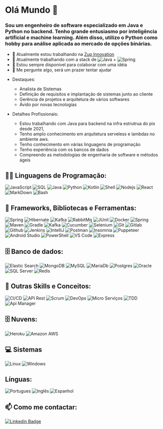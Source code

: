 # Olá Mundo 👋

### Sou um engenheiro de software especializado em Java e Python no backend. Tenho grande entusiasmo por inteligência artificial e machine learning. Além disso, utilizo o Python como hobby para análise aplicada ao mercado de opções binárias. 

- 🔭 Atualmente estou trabalhando na [Zup Innovation](https://github.com/ZupIT)
- 🌱 Atualmente trabalhando com a stack de ![Java](https://img.shields.io/badge/Java-ED8B00?style=flat&logo=java&color=gray) +
    ![Spring](https://img.shields.io/badge/-Spring%20-%23525252.svg?style=flat&logo=spring&logoColor=green&)
- 👯 Estou sempre disponivel para colaborar com uma idéia
- 💬 Me pergunte algo, será um prazer tentar ajudar

* Destaques: 
    * Analista de Sistemas
    * Definição de requisitos e implantação de sistemas junto ao cliente
    * Gerência de projetos e arquitetura de vários softwares
    * Ávido por novas tecnologias

* Detalhes Profissionais: 
    * Estou trabalhando com Java para backend na infra estrutrua do pix desde 2021,
    * Tenho amplo conhecimento em arquitetura serveless e lambdas no ambiente aws. 
    * Tenho conhecimento em várias linguagens de programação
    * Tenho experiência com os bancos de dados
    * Compreendo as metodologias de engenharia de software e métodos ágeis

## 👨‍💻 Linguagens de Programação:
 ![JavaScript](https://img.shields.io/badge/-JavaScript%20-%23525252.svg?style=flat&logo=JavaScript&logoColor=yellow&) 
 ![SQL](https://img.shields.io/badge/SQL%20-%23525252.svg?style=flat&logo=amazon-dynamodb&) 
 ![Java](https://img.shields.io/badge/-Java%20-%23525252.svg?style=flat&logo=Java&logoColor=white&) 
 ![Python](https://img.shields.io/badge/-Python%20-%23525252.svg?style=flat&logo=Python&) 
 ![Kotlin](https://img.shields.io/badge/-Kotlin%20-%23525252.svg?style=flat&logo=kotlin&) 
 ![Shell](https://img.shields.io/badge/Shell%20-%23525252.svg?style=flat&logo=gnu-bash&) 
 ![Nodejs](https://img.shields.io/badge/-Nodejs%20-%23525252.svg?style=flat&logo=node.js&) 
 ![React](https://img.shields.io/badge/-React%20-%23525252.svg?style=flat&logo=React&logoColor=blue&) 
 ![MarkDown](https://img.shields.io/badge/-Markdown%20-%23525252.svg?style=flat&logo=markdown&) 
 ![Bash](https://img.shields.io/badge/GNU%20Bash-4EAA25?style=flat&logo=GNU%20Bash&color=gray) 
  
  

## 🧰 Frameworks, Bibliotecas e Ferramentas:

![Spring](https://img.shields.io/badge/-Spring%20-%23525252.svg?style=flat&logo=spring&logoColor=green&) 
![Hibernate](https://img.shields.io/badge/-Hibernate-%23525252.svg?style=flat&logo=hibernate&) 
![Kafka](https://img.shields.io/badge/-Kafka%20-%23525252.svg?style=flat&logo=kafka&logoColor=blue)
![RabbitMq](https://img.shields.io/badge/-RabbitMq%20-%23525252.svg?style=flat&logo=RabbitMq)
![JUnit](https://img.shields.io/badge/-JUnit%20-%23525252.svg?style=flat&logo=cachet&)
![Docker](https://img.shields.io/badge/-Docker%20-%23525252.svg?style=flat&logo=docker&)
![Spring](https://img.shields.io/badge/-Spring%20-%23525252.svg?style=flat&logo=spring&logoColor=green&)
![Maven](https://img.shields.io/badge/-Maven%20-%23525252.svg?style=flat&logo=apache-maven&logoColor=ffb9b4&)
![Gradle](https://img.shields.io/badge/-Gradle%20-%23525252.svg?style=flat&logo=Gradle&)
![Kafka](https://img.shields.io/badge/-Kafka%20-%23525252.svg?style=flat&logo=apache-kafka&)
![Cucumber](https://img.shields.io/badge/-Cucumber%20-%23525252.svg?style=flat&logo=cucumber&)
![Selenium](https://img.shields.io/badge/-Selenium%20-%23525252.svg?style=flat&logo=selenium&)
![Git](https://img.shields.io/badge/-Git%20-%23525252.svg?style=flat&logo=git&)
![Gitlab](https://img.shields.io/badge/-Gitlab%20-%23525252.svg?style=flat&logo=Gitlab&)
![Github](https://img.shields.io/badge/-GitHub%20-%23525252.svg?style=flat&logo=github&)
![Jenkins](https://img.shields.io/badge/Jenkins%20-%23525252.svg?style=flat&logo=Jenkins&)
![IntelliJ](https://img.shields.io/badge/-IntelliJ%20-%23525252.svg?style=flat&logo=jetbrains&)
![Postman](https://img.shields.io/badge/-Postman%20-%23525252.svg?style=flat&logo=postman&)
![Insomnia](https://img.shields.io/badge/-Insomnia%20-%23525252.svg?style=flat&logo=insomnia&logoColor=blue)
![Puppeteer](https://img.shields.io/badge/-Puppeteer%20-%23525252.svg?style=flat&logo=Puppeteer&logoColor=white&)
![Android Studio](https://img.shields.io/badge/-AndroidStudio%20-%23525252.svg?style=flat&logo=android-studio&)
![PowerShell](https://img.shields.io/badge/Powershell-2CA5E0?style=flat&logo=powershell&color=gray) 
![VS Code](https://img.shields.io/badge/VsCode-DD0031?style=flat&logo=visualstudiocode&color=gray&logoColor=blue)
![Express](https://img.shields.io/badge/Express-D0031?style=flat&logo=express&color=gray)

## 🗄️ Banco de dados:

![Elastic Search](https://img.shields.io/badge/-ElasticSearch%20-%23525252.svg?style=flat-square&logo=elasticsearch)
![MongoDB](https://img.shields.io/badge/MongoDB%20-%23525252.svg?style=flat&logo=MongoDB&) 
![MySQL](https://img.shields.io/badge/-MySQL%20-%23525252.svg?style=flat&logo=mysql&logoColor=white&) 
![MariaDb](https://img.shields.io/badge/-MariaDB%20-%23525252.svg?style=flat&logo=mariadb&logoColor=white&) 
![Postgres](https://img.shields.io/badge/-PostgreSQL%20-%23525252.svg?style=flat&logo=postgresql&) 
![Oracle](https://img.shields.io/badge/Oracle%20-%23525252.svg?style=flat&logo=Oracle&logoColor=red&) 
![SQL Server](https://img.shields.io/badge/SQL-Server%20-%23525252.svg?style=flat&logo=microsoft-sql-server&) 
![Redis](https://img.shields.io/badge/Redis%20-%23525252.svg?style=flat&logo=Redis&) 

## 🧰 Outras Skills e Conceitos:
![CI/CD](https://img.shields.io/badge/CI-CD-as.svg?style=flat-&logo=ci-cd)
![API Rest](https://img.shields.io/badge/API-Restful%20-%23525252.svg?style=flat&logo=API-Rest&) 
![Scrum](https://img.shields.io/badge/Scrum%20-%23525252.svg?style=flat&logo=scrum&) 
![DevOps](https://img.shields.io/badge/DevSecOps%20-%23525252.svg?style=flat&logo=DevSecOps&) 
![Micro Serviços ](https://img.shields.io/badge/Micro-Serviços%20-%23525252.svg?style=flat&logo=scrum&) 
![TDD](https://img.shields.io/badge/TDD%20-%23525252.svg?style=flat&logo=tdd&) 
![Api Manager](https://img.shields.io/badge/Api-Manager%20-%23525252.svg?style=flat&logo=scrum&) 

## 🗄️ Nuvens:
![Heroku](https://img.shields.io/badge/Heroku%20-%23525252.svg?style=flat&logo=Heroku&logoColor=purple&)
![Amazon AWS](https://img.shields.io/badge/%20AWS%20-%23525252.svg?style=flat-square&logo=amazon-aws&logoColor=orange)

## 💻 Sistemas
![Linux](https://img.shields.io/badge/-Linux%20-%23525252.svg?style=flat&logo=linux&logoColor=white&)
![Windows](https://img.shields.io/badge/-Windows%20-%23525252.svg?style=flat&logo=Windows&)

## Línguas:
![Portugues](https://img.shields.io/badge/-Português%20-%23525252.svg?style=flat&logo=pt-br&logoColor=white&)
![Inglês](https://img.shields.io/badge/-Inglês%20-%23525252.svg?style=flat&logo=pt-br&logoColor=white&)
![Espanhol](https://img.shields.io/badge/-Espanhol%20-%23525252.svg?style=flat&logo=pt-br&logoColor=white&)


## 📫 Como me contactar: 

[![Linkedin Badge](https://img.shields.io/badge/-Linkedin-6633cc?style=flat-square&logo=Linkedin&color=14274e&link=https://www.linkedin.com/in/kaio-fábio-prates-prudêncio-96b725109/)](https://www.linkedin.com/in/kaio-f%C3%A1bio-prates-prud%C3%AAncio-96b725109/)
